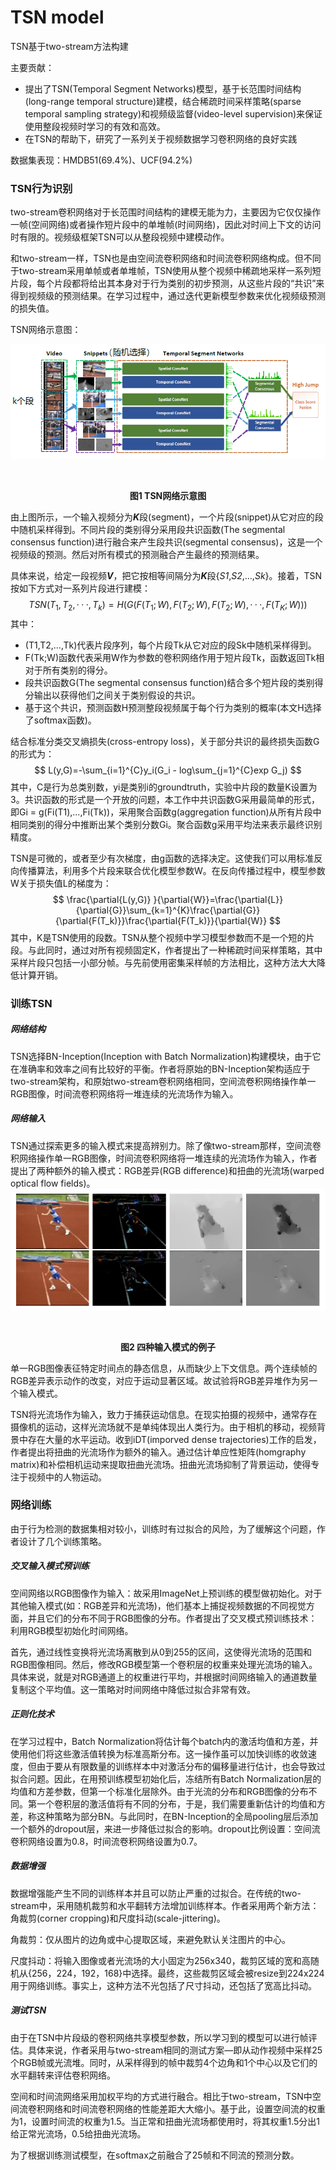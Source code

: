 # TSN model

TSN基于two-stream方法构建

主要贡献：

- 提出了TSN(Temporal Segment Networks)模型，基于长范围时间结构(long-range temporal structure)建模，结合稀疏时间采样策略(sparse temporal sampling strategy)和视频级监督(video-level supervision)来保证使用整段视频时学习的有效和高效。
- 在TSN的帮助下，研究了一系列关于视频数据学习卷积网络的良好实践

数据集表现：HMDB51(69.4%)、UCF(94.2%)

### TSN行为识别

two-stream卷积网络对于长范围时间结构的建模无能为力，主要因为它仅仅操作一帧(空间网络)或者操作短片段中的单堆帧(时间网络)，因此对时间上下文的访问时有限的。视频级框架TSN可以从整段视频中建模动作。

和two-stream一样，TSN也是由空间流卷积网络和时间流卷积网络构成。但不同于two-stream采用单帧或者单堆帧，TSN使用从整个视频中稀疏地采样一系列短片段，每个片段都将给出其本身对于行为类别的初步预测，从这些片段的“共识”来得到视频级的预测结果。在学习过程中，通过迭代更新模型参数来优化视频级预测的损失值。

TSN网络示意图：

![1534235023873](./1534235023873.png)

​                                                              <center>**图1 TSN网络示意图**</center>

由上图所示，一个输入视频分为***K***段(segment)，一个片段(snippet)从它对应的段中随机采样得到。不同片段的类别得分采用段共识函数(The segmental consensus function)进行融合来产生段共识(segmental consensus)，这是一个视频级的预测。然后对所有模式的预测融合产生最终的预测结果。

具体来说，给定一段视频***V***，把它按相等间隔分为***K***段{*S1*,*S2*,...,*Sk*}。接着，TSN按如下方式对一系列片段进行建模：
$$
TSN(T_1,T_2,···,T_k)=H(G(F(T_1;W),F(T_2;W),F(T_2;W),···,F(T_K;W)))
$$
其中：

- (T1,T2,...,Tk)代表片段序列，每个片段Tk从它对应的段Sk中随机采样得到。
- F(Tk;W)函数代表采用W作为参数的卷积网络作用于短片段Tk，函数返回Tk相对于所有类别的得分。
- 段共识函数G(The segmental consensus function)结合多个短片段的类别得分输出以获得他们之间关于类别假设的共识。
- 基于这个共识，预测函数H预测整段视频属于每个行为类别的概率(本文H选择了softmax函数)。

结合标准分类交叉熵损失(cross-entropy loss)，关于部分共识的最终损失函数G的形式为：
$$
L(y,G)=-\sum_{i=1}^{C}y_i(G_i - log\sum_{j=1}^{C}exp G_j)
$$
其中，C是行为总类别数，yi是类别i的groundtruth，实验中片段的数量K设置为3。共识函数的形式是一个开放的问题，本工作中共识函数G采用最简单的形式，即Gi = g(Fi(T1),...,Fi(Tk))，采用聚合函数g(aggregation function)从所有片段中相同类别的得分中推断出某个类别分数Gi。聚合函数g采用平均法来表示最终识别精度。

TSN是可微的，或者至少有次梯度，由g函数的选择决定。这使我们可以用标准反向传播算法，利用多个片段来联合优化模型参数W。在反向传播过程中，模型参数W关于损失值L的梯度为：
$$
\frac{\partial{L(y,G)} }{\partial{W}}=\frac{\partial{L}}{\partial{G}}\sum_{k=1}^{K}\frac{\partial{G}}{\partial{F(T_k)}}\frac{\partial{F(T_k)}}{\partial{W}}
$$
其中，K是TSN使用的段数。TSN从整个视频中学习模型参数而不是一个短的片段。与此同时，通过对所有视频固定K，作者提出了一种稀疏时间采样策略，其中采样片段只包括一小部分帧。与先前使用密集采样帧的方法相比，这种方法大大降低计算开销。

### 训练TSN

##### 网络结构

TSN选择BN-Inception(Inception with Batch Normalization)构建模块，由于它在准确率和效率之间有比较好的平衡。作者将原始的BN-Inception架构适应于two-stream架构，和原始two-stream卷积网络相同，空间流卷积网络操作单一RGB图像，时间流卷积网络将一堆连续的光流场作为输入。

##### 网络输入

TSN通过探索更多的输入模式来提高辨别力。除了像two-stream那样，空间流卷积网络操作单一RGB图像，时间流卷积网络将一堆连续的光流场作为输入，作者提出了两种额外的输入模式：RGB差异(RGB difference)和扭曲的光流场(warped optical flow fields)。![20180319170737628](./20180319170737628.png)

​                                                         <center>**图2 四种输入模式的例子**</center>

单一RGB图像表征特定时间点的静态信息，从而缺少上下文信息。两个连续帧的RGB差异表示动作的改变，对应于运动显著区域。故试验将RGB差异堆作为另一个输入模式。

TSN将光流场作为输入，致力于捕获运动信息。在现实拍摄的视频中，通常存在摄像机的运动，这样光流场就不是单纯体现出人类行为。由于相机的移动，视频背景中存在大量的水平运动。收到iDT(imporved dense trajectories)工作的启发，作者提出将扭曲的光流场作为额外的输入。通过估计单应性矩阵(homgraphy matrix)和补偿相机运动来提取扭曲光流场。扭曲光流场抑制了背景运动，使得专注于视频中的人物运动。

### 网络训练

由于行为检测的数据集相对较小，训练时有过拟合的风险，为了缓解这个问题，作者设计了几个训练策略。

##### 交叉输入模式预训练

空间网络以RGB图像作为输入：故采用ImageNet上预训练的模型做初始化。对于其他输入模式(如：RGB差异和光流场)，他们基本上捕捉视频数据的不同视觉方面，并且它们的分布不同于RGB图像的分布。作者提出了交叉模式预训练技术：利用RGB模型初始化时间网络。

首先，通过线性变换将光流场离散到从0到255的区间，这使得光流场的范围和RGB图像相同。然后，修改RGB模型第一个卷积层的权重来处理光流场的输入。具体来说，就是对RGB通道上的权重进行平均，并根据时间网络输入的通道数量复制这个平均值。这一策略对时间网络中降低过拟合非常有效。

##### 正则化技术

在学习过程中，Batch Normalization将估计每个batch内的激活均值和方差，并使用他们将这些激活值转换为标准高斯分布。这一操作虽可以加快训练的收敛速度，但由于要从有限数量的训练样本中对激活分布的偏移量进行估计，也会导致过拟合问题。因此，在用预训练模型初始化后，冻结所有Batch Normalization层的均值和方差参数，但第一个标准化层除外。由于光流的分布和RGB图像的分布不同。第一个卷积层的激活值将有不同的分布，于是，我们需要重新估计的均值和方差，称这种策略为部分BN。与此同时，在BN-Inception的全局pooling层后添加一个额外的dropout层，来进一步降低过拟合的影响。dropout比例设置：空间流卷积网络设置为0.8，时间流卷积网络设置为0.7。

##### 数据增强

数据增强能产生不同的训练样本并且可以防止严重的过拟合。在传统的two-stream中，采用随机裁剪和水平翻转方法增加训练样本。作者采用两个新方法：角裁剪(corner cropping)和尺度抖动(scale-jittering)。

角裁剪：仅从图片的边角或中心提取区域，来避免默认关注图片的中心。

尺度抖动：将输入图像或者光流场的大小固定为256x340，裁剪区域的宽和高随机从{256，224，192，168}中选择。最终，这些裁剪区域会被resize到224x224用于网络训练。事实上，这种方法不光包括了尺寸抖动，还包括了宽高比抖动。

##### 测试TSN

由于在TSN中片段级的卷积网络共享模型参数，所以学习到的模型可以进行帧评估。具体来说，作者采用与two-stream相同的测试方案—即从动作视频中采样25个RGB帧或光流堆。同时，从采样得到的帧中裁剪4个边角和1个中心以及它们的水平翻转来评估卷积网络。

空间和时间流网络采用加权平均的方式进行融合。相比于two-stream，TSN中空间流卷积网络和时间流卷积网络的性能差距大大缩小。基于此，设置空间流的权重为1，设置时间流的权重为1.5。当正常和扭曲光流场都使用时，将其权重1.5分出1给正常光流场，0.5给扭曲光流场。

为了根据训练测试模型，在softmax之前融合了25帧和不同流的预测分数。

### 

